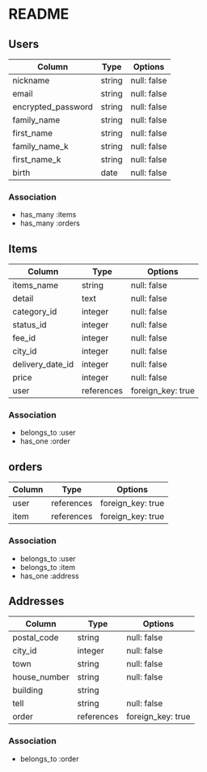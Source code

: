 # README
## Users
|Column|Type|Options|
| ------------------ | ------ | ----------- |
| nickname           | string | null: false |
| email              | string | null: false |
| encrypted_password | string | null: false |
| family_name        | string | null: false |
| first_name         | string | null: false |
| family_name_k      | string | null: false |
| first_name_k       | string | null: false |
| birth              | date | null: false |

### Association
- has_many :items
- has_many :orders


## Items
|Column|Type|Options|
| ----------- | ------- | ----------- |
| items_name  | string  | null: false |
| detail      | text    | null: false |
| category_id | integer | null: false |
| status_id   | integer | null: false |
| fee_id      | integer | null: false |
| city_id     | integer | null: false |
| delivery_date_id     | integer | null: false |
| price       | integer | null: false |
| user        | references | foreign_key: true |

### Association
- belongs_to :user
- has_one :order


## orders
|Column|Type|Options|
| ----------- | --------- | ----------- |
| user        | references | foreign_key: true |
| item        | references | foreign_key: true |

### Association
- belongs_to :user
- belongs_to :item
- has_one :address


## Addresses
|Column|Type|Options|
| ----------- | ------- | ----------- |
| postal_code | string  | null: false |
| city_id     | integer | null: false |
| town        | string  | null: false |
| house_number      | string  | null: false |
| building    | string  |             |
| tell        | string  | null: false |
| order       | references | foreign_key: true |


### Association
- belongs_to :order



